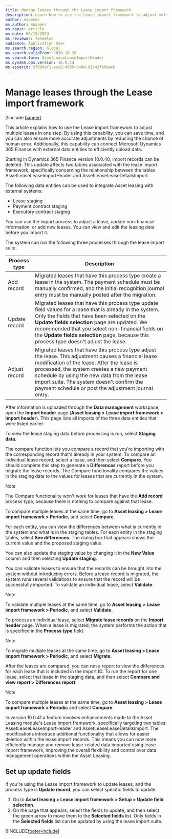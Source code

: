 ```yaml
---
title: Manage leases through the Lease import framework
description: Learn how to use the Lease import framework to adjust multiple leases at the same time, including a table that defines various process types.
author: moaamer
ms.author: moaamer
ms.topic: article
ms.date: 06/12/2024
ms.reviewer: twheeloc
audience: Application User
ms.search.region: Global
ms.search.validFrom: 2020-10-28
ms.search.form: AssetLeaseLeaseImportHeader
ms.dyn365.ops.version: 10.0.14
ms.assetid: 5f89daf1-acc2-4959-b48d-91542fb6bacb
---
```


# Manage leases through the Lease import framework

[!include [banner](../includes/banner.md)]

This article explains how to use the Lease import framework to adjust multiple leases in one step. By using this capability, you can save time, and you can also ensure more accurate adjustments by reducing the chance of human error. Additionally, this capability can connect Microsoft Dynamics 365 Finance with external data entities to efficiently upload data.

Starting in Dynamics 365 Finance version 10.0.40, import records can be deleted. This update affects two tables associated with the lease import framework, specifically concerning the relationship between the tables AssetLeaseLeaseImportHeader and AssetLeaseLeaseDetailsImport.

The following data entities can be used to integrate Asset leasing with external systems:

- Lease staging
- Payment contract staging
- Executory contract staging

You can use the import process to adjust a lease, update non-financial information, or add new leases. You can view and edit the leasing data before you import it.

The system can run the following three processes through the lease import suite.

| Process type  | Description |
|---------------|-------------|
| Add record    | Migrated leases that have this process type create a lease in the system. The payment schedule must be manually confirmed, and the initial recognition journal entry must be manually posted after the migration. |
| Update record | Migrated leases that have this process type update field values for a lease that is already in the system. Only the fields that have been selected on the **Update fields selection** page are updated. We recommended that you select non-financial fields on the **Update fields selection** page, because this process type doesn't adjust the lease. |
| Adjust record | Migrated leases that have this process type adjust the lease. This adjustment causes a financial lease modification of the lease. After the lease is processed, the system creates a new payment schedule by using the new data from the lease import suite. The system doesn't confirm the payment schedule or post the adjustment journal entry. |

After information is uploaded through the **Data management** workspace, open the **Import header** page (**Asset leasing \> Lease import framework \> Import header**). This page lists all imports of the three data entities that were listed earlier.

To view the lease staging data before processing is run, select **Staging data**.

The compare function lets you compare a record that you're importing with the corresponding record that's already in your system. To compare an individual lease record, select a lease, and then select **Compare**. You should complete this step to generate a **Differences** report before you migrate the lease records. The Compare functionality compares the values in the staging data to the values for leases that are currently in the system.

> [!NOTE]
> The Compare functionality won't work for leases that have the **Add record** process type, because there is nothing to compare against that lease.
>
> To compare multiple leases at the same time, go to **Asset leasing \> Lease import framework \> Periodic**, and select **Compare**.

For each entity, you can view the differences between what is currently in the system and what is in the staging tables. For each entity in the staging tables, select **See differences**. The dialog box that appears shows the current value and the proposed staging value.

You can also update the staging value by changing it in the **New Value** column and then selecting **Update staging**.

You can validate leases to ensure that the records can be brought into the system without introducing errors. Before a lease record is migrated, the system runs several validations to ensure that the record will be successfully imported. To validate an individual lease, select **Validate**.

> [!NOTE]
> To validate multiple leases at the same time, go to **Asset leasing \> Lease import framework \> Periodic**, and select **Validate**.

To process an individual lease, select **Migrate lease records** on the **Import header** page. When a lease is migrated, the system performs the action that is specified in the **Process type** field.

> [!NOTE]
> To migrate multiple leases at the same time, go to **Asset leasing \> Lease import framework \> Periodic**, and select **Migrate**.

After the leases are compared, you can run a report to view the differences for each lease that is included in the import ID. To run the report for one lease, select that lease in the staging data, and then select **Compare and view report \> Differences report**.

> [!NOTE]
> To compare multiple leases at the same time, go to **Asset leasing \> Lease import framework \> Periodic** and select **Compare**.

In version 10.0.41 a feature involves enhancements made to the Asset Leasing module's Lease Import framework, specifically targeting two tables: AssetLeaseLeaseImportHeader and AssetLeaseLeaseDetailsImport. The modifications introduce additional functionality that allows for easier deletion within the lease import records. This means you can now more efficiently manage and remove lease-related data imported using lease import framework, improving the overall flexibility and control over data management operations within the Asset Leasing.

## Set up update fields

If you're using the Lease import framework to update leases, and the process type is **Update record**, you can select specific fields to update.

1. Go to **Asset leasing \> Lease import framework \> Setup \> Update field selection**.
2. On the page that appears, select the fields to update, and then select the green arrow to move them to the **Selected fields** list. Only fields in the **Selected fields** list can be updated by using the lease import suite.


[!INCLUDE[footer-include](../../includes/footer-banner.md)]
